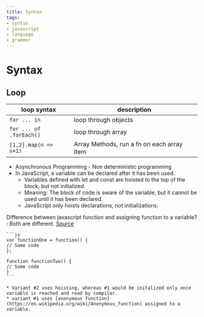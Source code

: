 ```yaml
---
title: Syntax
tags:
- syntax
- javascript
- language
- grammer
---
```


# Syntax

<TagLinks />

## Loop

loop syntax | description
------------|--------------
`for ... in` | loop through objects
`for ... of` <br> `.forEach()` | loop through array
`[1,2].map(n => n+1)` | Array Methods, run a fn on each array item

* Asynchronous Programming - Non deterministic programming
* In JavaScript, a variable can be declared after it has been used.
  * Variables defined with let and const are hoisted to the top of the block, but not initialized.
  * Meaning: The block of code is aware of the variable, but it cannot be used until it has been declared.
  * JavaScript only hoists declarations, not initializations.


Difference between javascript function and assigning function to a variable?
:   Both are different. [Source](https://stackoverflow.com/questions/336859/var-functionname-function-vs-function-functionname)

    ```js
    var functionOne = function() {
    // Some code
    };

    function functionTwo() {
    // Some code
    }
    ```

    * Variant #2 uses hoisting, whereas #1 would be initalized only once variable is reached and read by compiler.
    * variant #1 uses [anonymous function](https://en.wikipedia.org/wiki/Anonymous_function) assigned to a variable.

<Footer />

